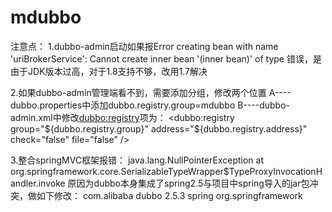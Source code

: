 # mdubbo
注意点：
1.dubbo-admin启动如果报Error creating bean with name 'uriBrokerService': Cannot create inner bean '(inner bean)' of type 错误，是由于JDK版本过高，对于1.8支持不够，改用1.7解决



2.如果dubbo-admin管理端看不到，需要添加分组，修改两个位置
A----dubbo.properties中添加dubbo.registry.group=mdubbo
B----dubbo-admin.xml中修改<dubbo:registry>项为：  <dubbo:registry group="${dubbo.registry.group}" address="${dubbo.registry.address}" check="false" file="false" />  



3.整合springMVC框架报错：
java.lang.NullPointerException
at org.springframework.core.SerializableTypeWrapper$TypeProxyInvocationHandler.invoke
原因为dubbo本身集成了spring2.5与项目中spring导入的jar包冲突，做如下修改：
    <dependency>
        <groupId>com.alibaba</groupId>
        <artifactId>dubbo</artifactId>
        <version>2.5.3</version>
        <exclusions>
            <exclusion>
                <artifactId>spring</artifactId>
                <groupId>org.springframework</groupId>
            </exclusion>
        </exclusions>
    </dependency>
